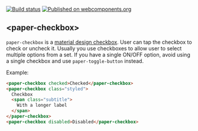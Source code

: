[![Build status](https://travis-ci.org/PolymerElements/paper-checkbox.svg?branch=master)](https://travis-ci.org/PolymerElements/paper-checkbox)
[![Published on webcomponents.org](https://img.shields.io/badge/webcomponents.org-published-blue.svg)](https://www.webcomponents.org/element/PolymerElements/paper-checkbox)

## &lt;paper-checkbox&gt;

`paper-checkbox` is a [material design checkbox](https://www.google.com/design/spec/components/selection-controls.html#selection-controls-checkbox). 
User can tap the checkbox to check or uncheck it. Usually you use checkboxes
to allow user to select multiple options from a set. If you have a single
ON/OFF option, avoid using a single checkbox and use `paper-toggle-button`
instead.

Example:
<!---
```
<custom-element-demo>
  <template>
    <script src="../webcomponentsjs/webcomponents-lite.js"></script>
    <link rel="import" href="paper-checkbox.html">
    <style is="custom-style">
      paper-checkbox {
        font-family: 'Roboto', sans-serif;
        margin: 24px;
      }
        
      paper-checkbox:first-child {
        --primary-color: #ff5722;
      }
      
      paper-checkbox.styled {
        align-self: center;
        border: 1px solid var(--paper-green-200);
        padding: 8px 16px;
        --paper-checkbox-checked-color: var(--paper-green-500);
        --paper-checkbox-checked-ink-color: var(--paper-green-500);
        --paper-checkbox-unchecked-color: var(--paper-green-900);
        --paper-checkbox-unchecked-ink-color: var(--paper-green-900);
        --paper-checkbox-label-color: var(--paper-green-500);
        --paper-checkbox-label-spacing: 0;
        --paper-checkbox-margin: 8px 16px 8px 0;
        --paper-checkbox-vertical-align: top;
      }

      paper-checkbox .subtitle {
        display: block;
        font-size: 0.8em;
        margin-top: 2px;
        max-width: 150px;
      }
    </style>
    <next-code-block></next-code-block>
  </template>
</custom-element-demo>
```
-->
```html
<paper-checkbox checked>Checked</paper-checkbox>
<paper-checkbox class="styled">
  Checkbox
  <span class="subtitle">
    With a longer label
  </span>
</paper-checkbox>
<paper-checkbox disabled>Disabled</paper-checkbox>
```
